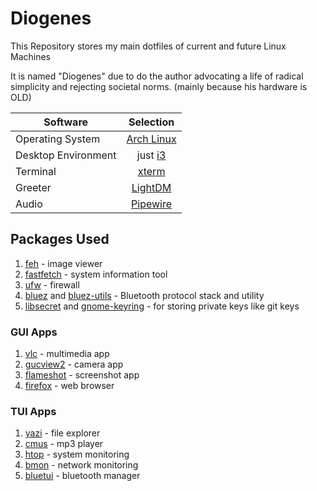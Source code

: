 # Diogenes

This Repository stores my main dotfiles of current and future Linux Machines

It is named "Diogenes" due to do the author advocating a life of radical simplicity and rejecting societal norms. (mainly because his hardware is OLD)

| Software  | Selection |
| ------------- |:-------------:|
| Operating System | [Arch Linux](https://archlinux.org/)   |
| Desktop Environment | just [i3](https://i3wm.org/)     |
| Terminal | [xterm](https://wiki.archlinux.org/title/Xterm)    |
| Greeter | [LightDM](https://wiki.archlinux.org/title/LightDM) |
| Audio | [Pipewire](https://wiki.archlinux.org/title/PipeWire) |

## Packages Used

1. [feh](https://wiki.archlinux.org/title/Feh) - image viewer
2. [fastfetch](https://archlinux.org/packages/extra/x86_64/fastfetch/) - system information tool
3. [ufw](https://wiki.archlinux.org/title/Uncomplicated_Firewall) - firewall
4. [bluez](https://archlinux.org/packages/extra/x86_64/bluez/) and [bluez-utils](https://archlinux.org/packages/?name=bluez-utils) - Bluetooth protocol stack and utility
5. [libsecret](https://github.com/GNOME/libsecret) and [gnome-keyring](https://wiki.archlinux.org/title/GNOME/Keyring) - for storing private keys like git keys

### GUI Apps

1. [vlc](https://wiki.archlinux.org/title/VLC_media_player) - multimedia app
2. [gucview2](https://man.archlinux.org/man/guvcview.1.en) - camera app
3. [flameshot](https://wiki.archlinux.org/title/Flameshot) - screenshot app
4. [firefox](https://wiki.archlinux.org/title/Firefox) - web browser

### TUI Apps

1. [yazi](https://github.com/sxyazi/yazi) - file explorer
2. [cmus](https://github.com/cmus/cmus) - mp3 player
3. [htop](https://man.archlinux.org/man/htop.1.en) - system monitoring
4. [bmon](https://man.archlinux.org/man/extra/bmon/bmon.8.en) - network monitoring
5. [bluetui](https://wiki.archlinux.org/title/Bluetooth) - bluetooth manager
